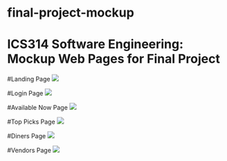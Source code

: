 # final-project-mockup

# ICS314 Software Engineering: Mockup Web Pages for Final Project

#Landing Page
![](https://github.com/amsanchez93/final-project-mockup/blob/master/doc/Landing%20Page.png)

#Login Page
![](https://github.com/amsanchez93/final-project-mockup/blob/master/doc/Login%20Page.png)

#Available Now Page
![](https://github.com/amsanchez93/final-project-mockup/blob/master/doc/Available%20Now%20Page.png)

#Top Picks Page
![](https://github.com/amsanchez93/final-project-mockup/blob/master/doc/Today%20Pick.png)

#Diners Page
![](https://github.com/amsanchez93/final-project-mockup/blob/master/doc/Diners%20Page.png)

#Vendors Page
![](https://github.com/amsanchez93/final-project-mockup/blob/master/doc/Vendors%20Page.png)
